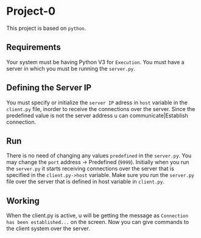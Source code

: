 # Project-0

This project is based on `python`. 
## Requirements
Your system must be having Python V3 for `Execution`.
You must have a server in which you must be running the `server.py`.

## Defining the Server IP 
You must specify or initialize the `server IP` adress in `host` variable in the `client.py` file, inorder to receive the connections over the server.
Since the predefined value is not the server address u can communicate|Establish connection.

## Run
There is no need of changing any values `predefined` in the `server.py`.
You may change the `port` address -> Predefined (`9999`).
Initially when you run the `server.py` it starts receiving connections over the server that is specified in the `client.py->host` variable.
Make sure you run the `server.py` file over the server that is defined in host variable in `client.py`.

## Working
When the client.py is active, u will be getting the message as `Connection has been established...` on the screen.
Now you can give commands to the client system over the server.
